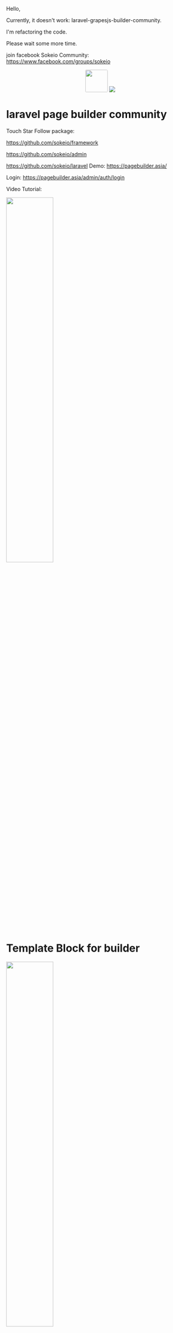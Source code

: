 Hello,

Currently, it doesn't work: laravel-grapesjs-builder-community.

I'm refactoring the code.

Please wait some more time.

join facebook Sokeio Community: https://www.facebook.com/groups/sokeio


<p align="center"><img style="width:60px; border-radius: 3px;" src="./bytechasia_logo.jpg">
<img src="https://laravel.com/assets/img/components/logo-laravel.svg">
</p>

# laravel page builder community

Touch Star Follow package: 

https://github.com/sokeio/framework

https://github.com/sokeio/admin 

https://github.com/sokeio/laravel 
Demo: https://pagebuilder.asia/

Login: https://pagebuilder.asia/admin/auth/login


Video Tutorial:

[<img src="https://i.ytimg.com/vi/fVEFetzyhTM/maxresdefault.jpg" width="50%">](https://www.youtube.com/watch?v=fVEFetzyhTM&t=8s)

# Template Block for builder

[<img src="https://i.ytimg.com/vi/Q55kWB3C-Ec/maxresdefault.jpg" width="50%">](https://www.youtube.com/watch?v=Q55kWB3C-Ec&t=0s)

Folder Template: */resources/template-builders/*

```html
<!--
    template name:name demo
    template type:pro
    topic: boostrap 5,hello
    category: common
    anthor: nguyen van hau
    email:nguyenvanhaudev@gmail.com
    thumbnail:
    description:
-->
<div class="px-4 py-5 my-5 text-center">
    <img class="d-block mx-auto mb-4" src="https://getbootstrap.com/docs/5.3/assets/brand/bootstrap-logo.svg" alt="" width="72"
        height="57">
    <h1 class="display-5 fw-bold">Centered hero</h1>
    <div class="col-lg-6 mx-auto">
        <p class="lead mb-4">Quickly design and customize responsive mobile-first sites with Bootstrap, the world’s most
            popular front-end open source toolkit, featuring Sass variables and mixins, responsive grid system,
            extensive prebuilt components, and powerful JavaScript plugins.</p>
        <div class="d-grid gap-2 d-sm-flex justify-content-sm-center">
            <button type="button" class="btn btn-primary btn-lg px-4 gap-3">Primary button</button>
            <button type="button" class="btn btn-outline-secondary btn-lg px-4">Secondary</button>
        </div>
    </div>
</div>
```
## Feature(New):

-   Modules
-   Themes
-   Plugins
-   Actions
-   ShortCodes
-   CURD Base
-   Auth(User,Role,Permission)
-   Setting

## Technology used:

-   Laravel 10x
-   Livewire 3x
-   unisharp/laravel-filemanager 2.6
-   staudenmeir/eloquent-eager-limit 1.8.3
-   Boostrap 5x
-   Tabler and Tabler-icon

## Requirements

PHP 8.2+

## Installation

You can install package via composer

```bash
$ composer install
$ php artisan migrate
$ php artisan b:setup
$ php artisan vendor:publish --tag=lfm_config
$ php artisan vendor:publish --tag=lfm_public

```

**_Note_**: If the interface is experiencing an error, please delete the 'platform' folder within the 'public' folder and refresh the website page. The error should be resolved automatically.

```bash
account: admin@hau.xyz
password: AdMin@123

```

## Usage

Make module:

```bash
$ php artisan mb:module Demo3 -a true -f true
```

Make plugin:

```bash
$ php artisan mb:plugin Demo3 -a true -f true
```

Make theme:

```bash
$ php artisan mb:theme Demo3 -a true -t theme -f true
```

## Screens

<p align="center"><img src="./images/Screenshot1.png"></p>
<p align="center"><img src="./images/Screenshot2.png"></p>
<p align="center"><img src="./images/Screenshot3.png"></p>
<p align="center"><img src="./images/Screenshot4.png"></p>
<p align="center"><img src="./images/Screenshot5.png"></p>
<p align="center"><img src="./images/Screenshot6.png"></p>
<p align="center"><img src="./images/Screenshot7.png"></p>
<p align="center"><img src="./images/Screenshot8.png"></p>
<p align="center"><img src="./images/Screenshot9.png"></p>
<p align="center"><img src="./images/Screenshot10.png"></p>
<p align="center"><img src="./images/Screenshot11.png"></p>
<p align="center"><img src="./images/Screenshot12.png"></p>
<p align="center"><img src="./images/Screenshot13.png"></p>
<p align="center"><img src="./images/Screenshot14.png"></p>
<p align="center"><img src="./images/Screenshot15.png"></p>
<p align="center"><img src="./images/Screenshot16.png"></p>
## Contributing

Pull requests are welcome. For major changes, please open an issue first to discuss what you would like to change.

https://github.com/sokeio/sokeio/discussions

Please make sure to update tests as appropriate.

## Product list:

[Free Online Tutorials](https://tutorialaz.com/)

site: https://bytechasia.com/

email contact: nguyenvanhaudev@gmail.com

## License

[MIT](./LICENSE)
